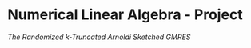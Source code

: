 # Numerical Linear Algebra - Project

_The Randomized k-Truncated Arnoldi Sketched GMRES_

<!-- ## Table of Contents

- [Table of Contents](#table-of-contents) -->